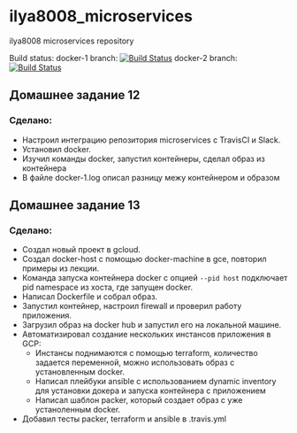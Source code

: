 # ilya8008_microservices
ilya8008 microservices repository

Build status:
docker-1 branch: [![Build Status](https://travis-ci.com/Otus-DevOps-2018-09/ilya8008_microservices.svg?branch=docker-1)](https://travis-ci.com/Otus-DevOps-2018-09/ilya8008_microservices)
docker-2 branch: [![Build Status](https://travis-ci.com/Otus-DevOps-2018-09/ilya8008_microservices.svg?branch=docker-2)](https://travis-ci.com/Otus-DevOps-2018-09/ilya8008_microservices)

## Домашнее задание 12

### Сделано:

- Настроил интеграцию репозитория microservices с TravisCI и Slack.
- Установил docker.
- Изучил команды docker, запустил контейнеры, сделал образ из контейнера
- В файле docker-1.log описал разницу межу контейнером и образом

## Домашнее задание 13

### Сделано:

- Создал новый проект в gcloud.
- Создал docker-host с помощью docker-machine в gce, повторил примеры из лекции.
- Команда запуска контейнера docker с опцией `--pid host` подключает pid namespace из хоста, где запущен docker.
- Написал Dockerfile и собрал образ.
- Запустил контейнер, настроил firewall и проверил работу приложения.
- Загрузил образ на docker hub и запустил его на локальной машине.
- Автоматизировал создание нескольких инстансов приложения в GCP:
    - Инстансы поднимаются с помощью terraform, количество задается переменной, можно использовать образ с установленным docker.
    - Написал плейбуки ansible с использованием dynamic inventory для установки докера и запуска контейнера с приложением
    - Написал шаблон packer, который создает образ с уже устаноленным docker.
- Добавил тесты packer, terraform и ansible в .travis.yml 
